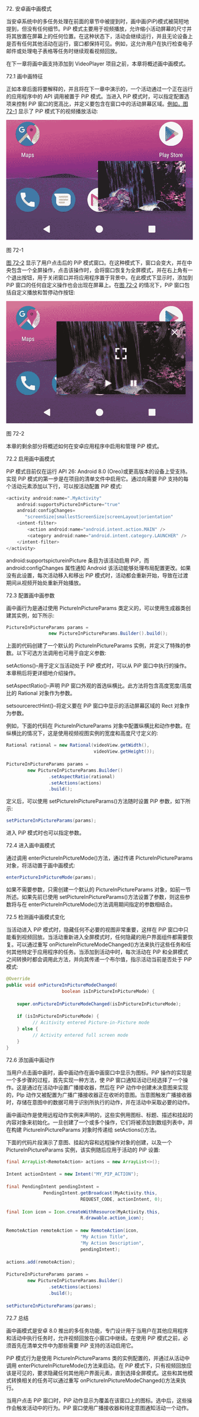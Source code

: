 72\. 安卓画中画模式

当安卓系统中的多任务处理在前面的章节中被提到时，画中画(PiP)模式被简短地提到，但没有任何细节。PiP 模式主要用于视频播放，允许缩小活动屏幕的尺寸并将其放置在屏幕上的任何位置。在这种状态下，活动会继续运行，并且无论设备上是否有任何其他活动在运行，窗口都保持可见。例如，这允许用户在执行检查电子邮件或处理电子表格等任务时继续观看视频回放。

在下一章将画中画支持添加到 VideoPlayer 项目之前，本章将概述画中画模式。

72.1 画中画特征

正如本章后面将要解释的，并且将在下一章中演示的，一个活动通过一个正在运行的应用程序中的 API 调用被置于 PiP 模式。当进入 PiP 模式时，可以指定配置选项来控制 PiP 窗口的宽高比，并定义要包含在窗口中的活动屏幕区域。[例如，图 72-1](#_idTextAnchor1355) 显示了 PiP 模式下的视频播放活动:

![](img/Image24273.jpg)

图 72-1

[图 72-2](#_idTextAnchor1356) 显示了用户点击后的 PiP 模式窗口。在这种模式下，窗口会变大，并在中央包含一个全屏操作，点击该操作时，会将窗口恢复为全屏模式，并在右上角有一个退出按钮，用于关闭窗口并将应用程序置于背景中。在此模式下显示时，添加到 PiP 窗口的任何自定义操作也会出现在屏幕上。在[图 72-2](#_idTextAnchor1356) 的情况下，PiP 窗口包括自定义播放和暂停动作按钮:

![](img/Image24363.jpg)

图 72-2

本章的剩余部分将概述如何在安卓应用程序中启用和管理 PiP 模式。

72.2 启用画中画模式

PiP 模式目前仅在运行 API 26: Android 8.0 (Oreo)或更高版本的设备上受支持。实现 PiP 模式的第一步是在项目的清单文件中启用它。通过向需要 PiP 支持的每个活动元素添加以下行，可以按活动配置 PiP 模式:

```java
<activity android:name=".MyActivity"
    android:supportsPictureInPicture="true" 
    android:configChanges=
       "screenSize|smallestScreenSize|screenLayout|orientation" 
    <intent-filter>
        <action android:name="android.intent.action.MAIN" />
        <category android:name="android.intent.category.LAUNCHER" />
    </intent-filter>
</activity>
```

android:supportspictureinPicture 条目为该活动启用 PiP，而 android:configChanges 属性通知 Android 该活动能够处理布局配置更改。如果没有此设置，每次活动移入和移出 PiP 模式时，活动都会重新开始，导致在过渡期间从视频开始处重新开始播放。

72.3 配置画中画参数

画中画行为是通过使用 PictureInPictureParams 类定义的，可以使用生成器类创建其实例，如下所示:

```java
PictureInPictureParams params =
                new PictureInPictureParams.Builder().build();
```

上面的代码创建了一个默认的 PictureInPictureParams 实例，并定义了特殊的参数。以下可选方法调用也可用于自定义参数:

setActions()–用于定义当活动处于 PiP 模式时，可以从 PiP 窗口中执行的操作。本章稍后将更详细地介绍操作。

setAspectRatio()–声明 PiP 窗口外观的首选纵横比。此方法将包含高度宽度/高度比的 Rational 对象作为参数。

setsourcerectHint()–将定义要在 PiP 窗口中显示的活动屏幕区域的 Rect 对象作为参数。

例如，下面的代码在 PictureInPictureParams 对象中配置纵横比和动作参数。在纵横比的情况下，这是使用视频视图实例的宽度和高度尺寸定义的:

```java
Rational rational = new Rational(videoView.getWidth(),
                                 videoView.getHeight());

PictureInPictureParams params =
        new PictureInPictureParams.Builder()
                .setAspectRatio(rational)
                .setActions(actions)
                .build();
```

定义后，可以使用 setPictureInPictureParams()方法随时设置 PiP 参数，如下所示:

```java
setPictureInPictureParams(params);
```

进入 PiP 模式时也可以指定参数。

72.4 进入画中画模式

通过调用 enterPictureInPictureMode()方法，通过传递 PictureInPictureParams 对象，将活动置于画中画模式:

```java
enterPictureInPictureMode(params);
```

如果不需要参数，只需创建一个默认的 PictureInPictureParams 对象，如前一节所述。如果先前已使用 setPictureInPictureParams()方法设置了参数，则这些参数将与在 enterPictureInPictureMode()方法调用期间指定的参数相结合。

72.5 检测画中画模式变化

当活动进入 PiP 模式时，隐藏任何不必要的视图非常重要，这样在 PiP 窗口中只能看到视频回放。当活动重新进入全屏模式时，任何隐藏的用户界面组件都需要恢复。可以通过重写 onPictureInPictureModeChanged()方法来执行这些任务和任何其他特定于应用程序的任务。当添加到活动中时，每次活动在 PiP 和全屏模式之间转换时都会调用此方法，并向其传递一个布尔值，指示活动当前是否处于 PiP 模式:

```java
@Override
public void onPictureInPictureModeChanged(
                     boolean isInPictureInPictureMode) {

    super.onPictureInPictureModeChanged(isInPictureInPictureMode);

    if (isInPictureInPictureMode) {
          // Acitivity entered Picture-in-Picture mode
    } else {
          // Activity entered full screen mode
    }
}
```

72.6 添加画中画动作

当用户点击画中画时，画中画动作在画中画窗口中显示为图标。PiP 操作的实现是一个多步骤的过程，首先实现一种方法，使 PiP 窗口通知活动已经选择了一个操作。这是通过在活动中设置广播接收器，然后在 PiP 动作中创建未决意图来实现的，PIp 动作又被配置为广播广播接收器正在收听的意图。当意图触发广播接收器时，存储在意图中的数据可用于识别所执行的动作，并在活动中采取必要的动作。

画中画动作是使用远程动作实例来声明的，这些实例用图标、标题、描述和挂起的内容对象来初始化。一旦创建了一个或多个操作，它们将被添加到数组列表中，并在构建 PictureInPictureParams 对象时传递给 setActions()方法。

下面的代码片段演示了意图、挂起内容和远程操作对象的创建，以及一个 PictureInPictureParams 实例，该实例随后应用于活动的 PiP 设置:

```java
final ArrayList<RemoteAction> actions = new ArrayList<>();

Intent actionIntent = new Intent("MY_PIP_ACTION");

final PendingIntent pendingIntent = 
              PendingIntent.getBroadcast(MyActivity.this,
                            REQUEST_CODE, actionIntent, 0);

final Icon icon = Icon.createWithResource(MyActivity.this, 
                            R.drawable.action_icon);

RemoteAction remoteAction = new RemoteAction(icon, 
                            "My Action Title", 
                            "My Action Description", 
                            pendingIntent);

actions.add(remoteAction);

PictureInPictureParams params =
        new PictureInPictureParams.Builder()
                .setActions(actions)
                .build();

setPictureInPictureParams(params);
```

72.7 总结

画中画模式是安卓 8.0 推出的多任务功能，专门设计用于当用户在其他应用程序和活动中执行任务时，允许视频回放在小窗口中继续。在使用 PiP 模式之前，必须首先在清单文件中为那些需要 PiP 支持的活动启用它。

PiP 模式行为是使用 PictureInPictureParams 类的实例配置的，并通过从活动中调用 enterPictureInPictureMode()方法来启动。在 PiP 模式下，只有视频回放应该是可见的，要求隐藏任何其他用户界面元素，直到选择全屏模式。这些和其他模式转换相关的任务可以通过重写 onPictureInPictureModeChanged()方法来执行。

当用户点击 PiP 窗口时，PiP 动作显示为覆盖在该窗口上的图标。选中后，这些操作会触发活动中的行为。PiP 窗口使用广播接收器和待定意图通知活动一个动作。